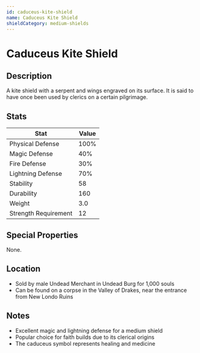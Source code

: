 ```yaml
---
id: caduceus-kite-shield
name: Caduceus Kite Shield
shieldCategory: medium-shields
---
```


# Caduceus Kite Shield

## Description

A kite shield with a serpent and wings engraved on its surface. It is said to have once been used by clerics on a certain pilgrimage.

## Stats

| Stat | Value |
|------|-------|
| Physical Defense | 100% |
| Magic Defense | 40% |
| Fire Defense | 30% |
| Lightning Defense | 70% |
| Stability | 58 |
| Durability | 160 |
| Weight | 3.0 |
| Strength Requirement | 12 |

## Special Properties

None.

## Location

- Sold by male Undead Merchant in Undead Burg for 1,000 souls
- Can be found on a corpse in the Valley of Drakes, near the entrance from New Londo Ruins

## Notes

- Excellent magic and lightning defense for a medium shield
- Popular choice for faith builds due to its clerical origins
- The caduceus symbol represents healing and medicine